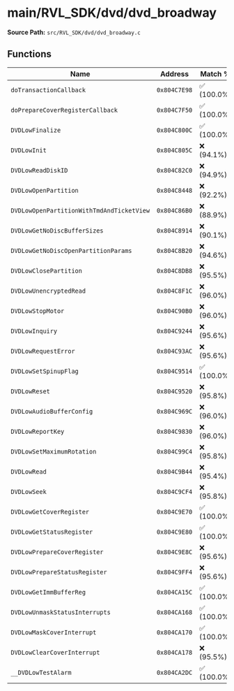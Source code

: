 # main/RVL_SDK/dvd/dvd_broadway

**Source Path:** `src/RVL_SDK/dvd/dvd_broadway.c`

## Functions

| Name | Address | Match % |
|------|---------|---------|
| `doTransactionCallback` | `0x804C7E98` | :white_check_mark: (100.0%) |
| `doPrepareCoverRegisterCallback` | `0x804C7F50` | :white_check_mark: (100.0%) |
| `DVDLowFinalize` | `0x804C800C` | :white_check_mark: (100.0%) |
| `DVDLowInit` | `0x804C805C` | :x: (94.1%) |
| `DVDLowReadDiskID` | `0x804C82C0` | :x: (94.9%) |
| `DVDLowOpenPartition` | `0x804C8448` | :x: (92.2%) |
| `DVDLowOpenPartitionWithTmdAndTicketView` | `0x804C86B0` | :x: (88.9%) |
| `DVDLowGetNoDiscBufferSizes` | `0x804C8914` | :x: (90.1%) |
| `DVDLowGetNoDiscOpenPartitionParams` | `0x804C8B20` | :x: (94.6%) |
| `DVDLowClosePartition` | `0x804C8DB8` | :x: (95.5%) |
| `DVDLowUnencryptedRead` | `0x804C8F1C` | :x: (96.0%) |
| `DVDLowStopMotor` | `0x804C90B0` | :x: (96.0%) |
| `DVDLowInquiry` | `0x804C9244` | :x: (95.6%) |
| `DVDLowRequestError` | `0x804C93AC` | :x: (95.6%) |
| `DVDLowSetSpinupFlag` | `0x804C9514` | :white_check_mark: (100.0%) |
| `DVDLowReset` | `0x804C9520` | :x: (95.8%) |
| `DVDLowAudioBufferConfig` | `0x804C969C` | :x: (96.0%) |
| `DVDLowReportKey` | `0x804C9830` | :x: (96.0%) |
| `DVDLowSetMaximumRotation` | `0x804C99C4` | :x: (95.8%) |
| `DVDLowRead` | `0x804C9B44` | :x: (95.4%) |
| `DVDLowSeek` | `0x804C9CF4` | :x: (95.8%) |
| `DVDLowGetCoverRegister` | `0x804C9E70` | :white_check_mark: (100.0%) |
| `DVDLowGetStatusRegister` | `0x804C9E80` | :white_check_mark: (100.0%) |
| `DVDLowPrepareCoverRegister` | `0x804C9E8C` | :x: (95.6%) |
| `DVDLowPrepareStatusRegister` | `0x804C9FF4` | :x: (95.6%) |
| `DVDLowGetImmBufferReg` | `0x804CA15C` | :white_check_mark: (100.0%) |
| `DVDLowUnmaskStatusInterrupts` | `0x804CA168` | :white_check_mark: (100.0%) |
| `DVDLowMaskCoverInterrupt` | `0x804CA170` | :white_check_mark: (100.0%) |
| `DVDLowClearCoverInterrupt` | `0x804CA178` | :x: (95.5%) |
| `__DVDLowTestAlarm` | `0x804CA2DC` | :white_check_mark: (100.0%) |
